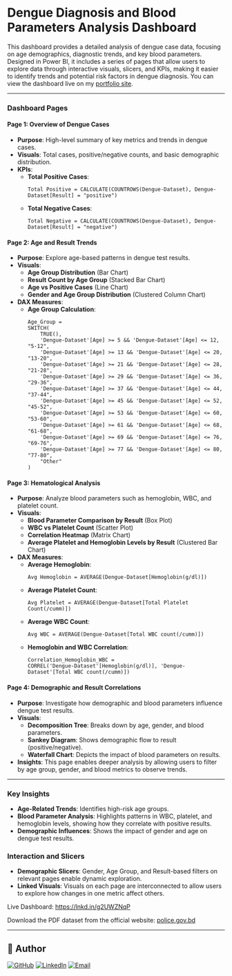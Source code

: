 
# Dengue Diagnosis and Blood Parameters Analysis Dashboard

This dashboard provides a detailed analysis of dengue case data, focusing on age demographics, diagnostic trends, and key blood parameters. Designed in Power BI, it includes a series of pages that allow users to explore data through interactive visuals, slicers, and KPIs, making it easier to identify trends and potential risk factors in dengue diagnosis. You can view the dashboard live on my [portfolio site](https://shaun-mia.github.io/).

---

### Dashboard Pages

#### **Page 1: Overview of Dengue Cases**
- **Purpose**: High-level summary of key metrics and trends in dengue cases.
- **Visuals**: Total cases, positive/negative counts, and basic demographic distribution.
- **KPIs**:
  - **Total Positive Cases**: 
    ```DAX
    Total Positive = CALCULATE(COUNTROWS(Dengue-Dataset), Dengue-Dataset[Result] = "positive")
    ```
  - **Total Negative Cases**: 
    ```DAX
    Total Negative = CALCULATE(COUNTROWS(Dengue-Dataset), Dengue-Dataset[Result] = "negative")
    ```

#### **Page 2: Age and Result Trends**
- **Purpose**: Explore age-based patterns in dengue test results.
- **Visuals**:
  - **Age Group Distribution** (Bar Chart)
  - **Result Count by Age Group** (Stacked Bar Chart)
  - **Age vs Positive Cases** (Line Chart)
  - **Gender and Age Group Distribution** (Clustered Column Chart)
- **DAX Measures**:
  - **Age Group Calculation**:
    ```DAX
    Age_Group = 
    SWITCH(
        TRUE(),
        'Dengue-Dataset'[Age] >= 5 && 'Dengue-Dataset'[Age] <= 12, "5-12",
        'Dengue-Dataset'[Age] >= 13 && 'Dengue-Dataset'[Age] <= 20, "13-20",
        'Dengue-Dataset'[Age] >= 21 && 'Dengue-Dataset'[Age] <= 28, "21-28",
        'Dengue-Dataset'[Age] >= 29 && 'Dengue-Dataset'[Age] <= 36, "29-36",
        'Dengue-Dataset'[Age] >= 37 && 'Dengue-Dataset'[Age] <= 44, "37-44",
        'Dengue-Dataset'[Age] >= 45 && 'Dengue-Dataset'[Age] <= 52, "45-52",
        'Dengue-Dataset'[Age] >= 53 && 'Dengue-Dataset'[Age] <= 60, "53-60",
        'Dengue-Dataset'[Age] >= 61 && 'Dengue-Dataset'[Age] <= 68, "61-68",
        'Dengue-Dataset'[Age] >= 69 && 'Dengue-Dataset'[Age] <= 76, "69-76",
        'Dengue-Dataset'[Age] >= 77 && 'Dengue-Dataset'[Age] <= 80, "77-80",
        "Other"
    )
    ```

#### **Page 3: Hematological Analysis**
- **Purpose**: Analyze blood parameters such as hemoglobin, WBC, and platelet count.
- **Visuals**:
  - **Blood Parameter Comparison by Result** (Box Plot)
  - **WBC vs Platelet Count** (Scatter Plot)
  - **Correlation Heatmap** (Matrix Chart)
  - **Average Platelet and Hemoglobin Levels by Result** (Clustered Bar Chart)
- **DAX Measures**:
  - **Average Hemoglobin**:
    ```DAX
    Avg Hemoglobin = AVERAGE(Dengue-Dataset[Hemoglobin(g/dl)])
    ```
  - **Average Platelet Count**:
    ```DAX
    Avg Platelet = AVERAGE(Dengue-Dataset[Total Platelet Count(/cumm)])
    ```
  - **Average WBC Count**:
    ```DAX
    Avg WBC = AVERAGE(Dengue-Dataset[Total WBC count(/cumm)])
    ```
  - **Hemoglobin and WBC Correlation**:
    ```DAX
    Correlation_Hemoglobin_WBC = 
    CORREL('Dengue-Dataset'[Hemoglobin(g/dl)], 'Dengue-Dataset'[Total WBC count(/cumm)])
    ```

#### **Page 4: Demographic and Result Correlations**
- **Purpose**: Investigate how demographic and blood parameters influence dengue test results.
- **Visuals**:
  - **Decomposition Tree**: Breaks down by age, gender, and blood parameters.
  - **Sankey Diagram**: Shows demographic flow to result (positive/negative).
  - **Waterfall Chart**: Depicts the impact of blood parameters on results.
- **Insights**: This page enables deeper analysis by allowing users to filter by age group, gender, and blood metrics to observe trends.

---

### Key Insights
- **Age-Related Trends**: Identifies high-risk age groups.
- **Blood Parameter Analysis**: Highlights patterns in WBC, platelet, and hemoglobin levels, showing how they correlate with positive results.
- **Demographic Influences**: Shows the impact of gender and age on dengue test results.

### Interaction and Slicers
- **Demographic Slicers**: Gender, Age Group, and Result-based filters on relevant pages enable dynamic exploration.
- **Linked Visuals**: Visuals on each page are interconnected to allow users to explore how changes in one metric affect others.


Live Dashboard: https://lnkd.in/g2UWZNqP

Download the PDF dataset from the official website: [police.gov.bd](https://www.police.gov.bd/storage/upload/announcement/AMFCcIkA46b4sL1ijCMtSrzTE24Rd)

---


## 👤 Author

[![GitHub](https://img.shields.io/badge/GitHub-000000?style=for-the-badge&logo=github&logoColor=white)](https://github.com/shaun-mia)
[![LinkedIn](https://img.shields.io/badge/LinkedIn-0077B5?style=for-the-badge&logo=linkedin&logoColor=white)](https://www.linkedin.com/in/shaun-mia/)
[![Email](https://img.shields.io/badge/Email-D14836?style=for-the-badge&logo=gmail&logoColor=white)](mailto:shaunmia.cse@gmail.com)
